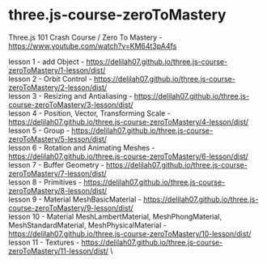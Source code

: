 # three.js-course-zeroToMastery

Three.js 101 Crash Course / Zero To Mastery - https://www.youtube.com/watch?v=KM64t3pA4fs

lesson 1 - add Object - https://delilah07.github.io/three.js-course-zeroToMastery/1-lesson/dist/ \
lesson 2 - Orbit Control - https://delilah07.github.io/three.js-course-zeroToMastery/2-lesson/dist/ \
lesson 3 - Resizing and Antialiasing - https://delilah07.github.io/three.js-course-zeroToMastery/3-lesson/dist/ \
lesson 4 - Position, Vector, Transforming Scale - https://delilah07.github.io/three.js-course-zeroToMastery/4-lesson/dist/ \
lesson 5 - Group - https://delilah07.github.io/three.js-course-zeroToMastery/5-lesson/dist/ \
lesson 6 - Rotation and Animating Meshes - https://delilah07.github.io/three.js-course-zeroToMastery/6-lesson/dist/ \
lesson 7 - Buffer Geometry - https://delilah07.github.io/three.js-course-zeroToMastery/7-lesson/dist/ \
lesson 8 - Primitives - https://delilah07.github.io/three.js-course-zeroToMastery/8-lesson/dist/ \
lesson 9 - Material MeshBasicMaterial - https://delilah07.github.io/three.js-course-zeroToMastery/9-lesson/dist/ \
lesson 10 - Material MeshLambertMaterial, MeshPhongMaterial, MeshStandardMaterial, MeshPhysicalMaterial - https://delilah07.github.io/three.js-course-zeroToMastery/10-lesson/dist/ \
lesson 11 - Textures - https://delilah07.github.io/three.js-course-zeroToMastery/11-lesson/dist/ \
